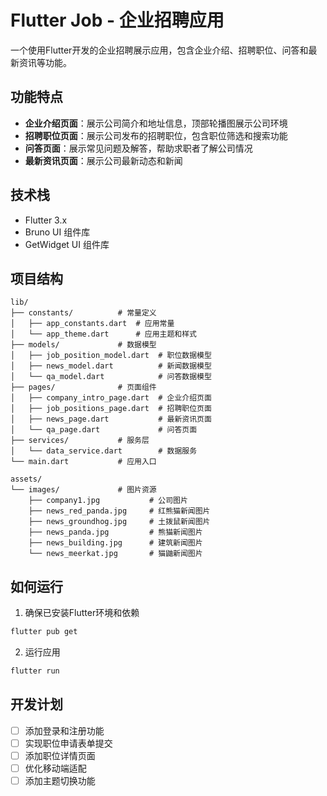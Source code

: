 # Flutter Job - 企业招聘应用

一个使用Flutter开发的企业招聘展示应用，包含企业介绍、招聘职位、问答和最新资讯等功能。

## 功能特点

- **企业介绍页面**：展示公司简介和地址信息，顶部轮播图展示公司环境
- **招聘职位页面**：展示公司发布的招聘职位，包含职位筛选和搜索功能
- **问答页面**：展示常见问题及解答，帮助求职者了解公司情况
- **最新资讯页面**：展示公司最新动态和新闻

## 技术栈

- Flutter 3.x
- Bruno UI 组件库
- GetWidget UI 组件库

## 项目结构

```
lib/
├── constants/          # 常量定义
│   ├── app_constants.dart  # 应用常量
│   └── app_theme.dart      # 应用主题和样式
├── models/             # 数据模型
│   ├── job_position_model.dart  # 职位数据模型
│   ├── news_model.dart          # 新闻数据模型
│   └── qa_model.dart            # 问答数据模型
├── pages/              # 页面组件
│   ├── company_intro_page.dart  # 企业介绍页面
│   ├── job_positions_page.dart  # 招聘职位页面
│   ├── news_page.dart           # 最新资讯页面
│   └── qa_page.dart             # 问答页面
├── services/           # 服务层
│   └── data_service.dart        # 数据服务
└── main.dart           # 应用入口

assets/
└── images/             # 图片资源
    ├── company1.jpg           # 公司图片
    ├── news_red_panda.jpg     # 红熊猫新闻图片
    ├── news_groundhog.jpg     # 土拨鼠新闻图片
    ├── news_panda.jpg         # 熊猫新闻图片
    ├── news_building.jpg      # 建筑新闻图片
    └── news_meerkat.jpg       # 猫鼬新闻图片
```

## 如何运行

1. 确保已安装Flutter环境和依赖
```bash
flutter pub get
```

2. 运行应用
```bash
flutter run
```

## 开发计划

- [ ] 添加登录和注册功能
- [ ] 实现职位申请表单提交
- [ ] 添加职位详情页面
- [ ] 优化移动端适配
- [ ] 添加主题切换功能
